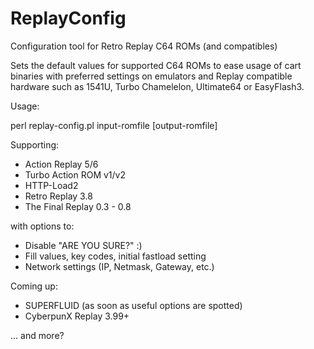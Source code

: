 # ReplayConfig
Configuration tool for Retro Replay C64 ROMs (and compatibles)

Sets the default values for supported C64 ROMs to ease usage of cart binaries with preferred settings on emulators and Replay compatible hardware such as 1541U, Turbo Chamelelon, Ultimate64 or EasyFlash3.



Usage:

 perl replay-config.pl input-romfile [output-romfile]



Supporting:

* Action Replay 5/6
* Turbo Action ROM v1/v2
* HTTP-Load2
* Retro Replay 3.8
* The Final Replay 0.3 - 0.8

with options to:

* Disable "ARE YOU SURE?" :)
* Fill values, key codes, initial fastload setting
* Network settings (IP, Netmask, Gateway, etc.)



Coming up:

* SUPERFLUID (as soon as useful options are spotted)
* CyberpunX Replay 3.99+

... and more?

